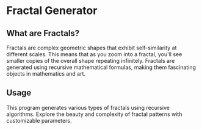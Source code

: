 # Fractal Generator

## What are Fractals?

Fractals are complex geometric shapes that exhibit self-similarity at different scales. This means that as you zoom into a fractal, you'll see smaller copies of the overall shape repeating infinitely. Fractals are generated using recursive mathematical formulas, making them fascinating objects in mathematics and art.

## Usage

This program generates various types of fractals using recursive algorithms. Explore the beauty and complexity of fractal patterns with customizable parameters.
